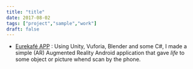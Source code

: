 ```yaml
---
title: "title"
date: 2017-08-02
tags: ["project","sample","work"]
draft: false
---
```

- [Eurekafé APP](../eurekafe) : Using Unity, Vuforia, Blender and some C#, I made a simple (AR) Augmented Reality Android application that gave *life* to some object or picture whend scan by the phone. 